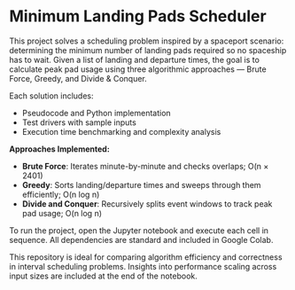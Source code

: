 # Minimum Landing Pads Scheduler

This project solves a scheduling problem inspired by a spaceport scenario: determining the minimum number of landing pads required so no spaceship has to wait. Given a list of landing and departure times, the goal is to calculate peak pad usage using three algorithmic approaches — Brute Force, Greedy, and Divide & Conquer.

Each solution includes:
- Pseudocode and Python implementation
- Test drivers with sample inputs
- Execution time benchmarking and complexity analysis

**Approaches Implemented:**
- **Brute Force**: Iterates minute-by-minute and checks overlaps; O(n × 2401)
- **Greedy**: Sorts landing/departure times and sweeps through them efficiently; O(n log n)
- **Divide and Conquer**: Recursively splits event windows to track peak pad usage; O(n log n)

To run the project, open the Jupyter notebook and execute each cell in sequence. All dependencies are standard and included in Google Colab.

This repository is ideal for comparing algorithm efficiency and correctness in interval scheduling problems. Insights into performance scaling across input sizes are included at the end of the notebook.
